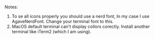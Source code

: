 Notes:
1) To se all icons properly you should use a nerd font, In my case I use AgaveNerdFont. Change your terminal font to this.
2) MacOS default terminal can't display collors corectly. Install another terminal like iTerm2 (which I am using).
